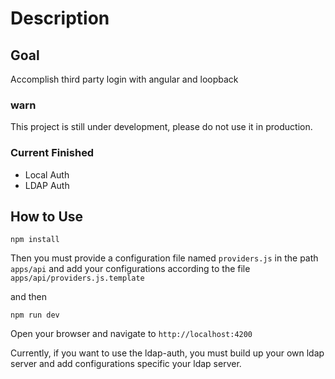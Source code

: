 # Description

## Goal

Accomplish third party login with angular and loopback

### warn

This project is still under development, please do not use it in production.

### Current Finished

- Local Auth
- LDAP Auth

## How to Use

```
npm install
```

Then you must provide a configuration file named ```providers.js``` in
the path ```apps/api``` and add your configurations according to the file
```apps/api/providers.js.template```


and then
```
npm run dev
```

Open your browser and navigate to  ```http://localhost:4200```

Currently, if you want to use the ldap-auth, you must build up your own ldap
server and add configurations specific your ldap server.